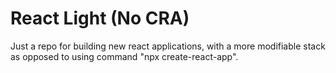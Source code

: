 # React Light (No CRA)
Just a repo for building new react applications, with a more modifiable stack <br>
as opposed to using command "npx create-react-app".
